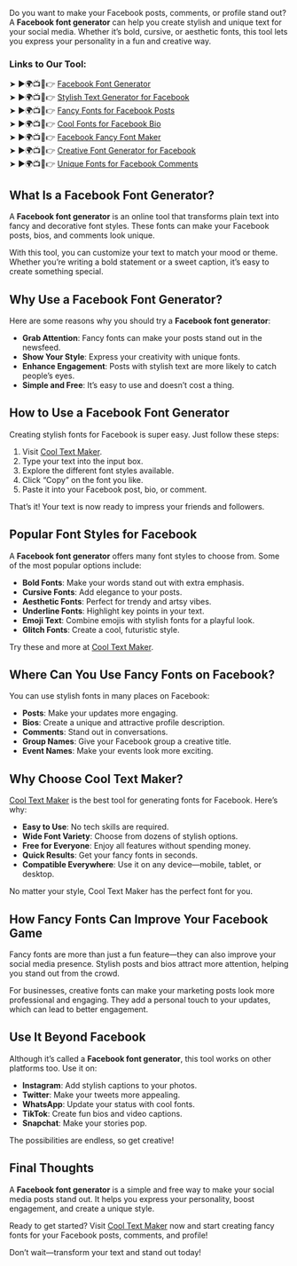 Do you want to make your Facebook posts, comments, or profile stand out? A **Facebook font generator** can help you create stylish and unique text for your social media. Whether it’s bold, cursive, or aesthetic fonts, this tool lets you express your personality in a fun and creative way.  

### Links to Our Tool:  
➤ ►🌍📺📱👉 [Facebook Font Generator](https://www.cooltextmaker.com/)  
➤ ►🌍📺📱👉 [Stylish Text Generator for Facebook](https://www.cooltextmaker.com/)  
➤ ►🌍📺📱👉 [Fancy Fonts for Facebook Posts](https://www.cooltextmaker.com/)  
➤ ►🌍📺📱👉 [Cool Fonts for Facebook Bio](https://www.cooltextmaker.com/)  
➤ ►🌍📺📱👉 [Facebook Fancy Font Maker](https://www.cooltextmaker.com/)  
➤ ►🌍📺📱👉 [Creative Font Generator for Facebook](https://www.cooltextmaker.com/)  
➤ ►🌍📺📱👉 [Unique Fonts for Facebook Comments](https://www.cooltextmaker.com/)  

## What Is a Facebook Font Generator?  
A **Facebook font generator** is an online tool that transforms plain text into fancy and decorative font styles. These fonts can make your Facebook posts, bios, and comments look unique.  

With this tool, you can customize your text to match your mood or theme. Whether you’re writing a bold statement or a sweet caption, it’s easy to create something special.  

## Why Use a Facebook Font Generator?  
Here are some reasons why you should try a **Facebook font generator**:  
- **Grab Attention**: Fancy fonts can make your posts stand out in the newsfeed.  
- **Show Your Style**: Express your creativity with unique fonts.  
- **Enhance Engagement**: Posts with stylish text are more likely to catch people’s eyes.  
- **Simple and Free**: It’s easy to use and doesn’t cost a thing.  

## How to Use a Facebook Font Generator  
Creating stylish fonts for Facebook is super easy. Just follow these steps:  
1. Visit [Cool Text Maker](https://www.cooltextmaker.com/).  
2. Type your text into the input box.  
3. Explore the different font styles available.  
4. Click “Copy” on the font you like.  
5. Paste it into your Facebook post, bio, or comment.  

That’s it! Your text is now ready to impress your friends and followers.  

## Popular Font Styles for Facebook  
A **Facebook font generator** offers many font styles to choose from. Some of the most popular options include:  
- **Bold Fonts**: Make your words stand out with extra emphasis.  
- **Cursive Fonts**: Add elegance to your posts.  
- **Aesthetic Fonts**: Perfect for trendy and artsy vibes.  
- **Underline Fonts**: Highlight key points in your text.  
- **Emoji Text**: Combine emojis with stylish fonts for a playful look.  
- **Glitch Fonts**: Create a cool, futuristic style.  

Try these and more at [Cool Text Maker](https://www.cooltextmaker.com/).  

## Where Can You Use Fancy Fonts on Facebook?  
You can use stylish fonts in many places on Facebook:  
- **Posts**: Make your updates more engaging.  
- **Bios**: Create a unique and attractive profile description.  
- **Comments**: Stand out in conversations.  
- **Group Names**: Give your Facebook group a creative title.  
- **Event Names**: Make your events look more exciting.  

## Why Choose Cool Text Maker?  
[Cool Text Maker](https://www.cooltextmaker.com/) is the best tool for generating fonts for Facebook. Here’s why:  
- **Easy to Use**: No tech skills are required.  
- **Wide Font Variety**: Choose from dozens of stylish options.  
- **Free for Everyone**: Enjoy all features without spending money.  
- **Quick Results**: Get your fancy fonts in seconds.  
- **Compatible Everywhere**: Use it on any device—mobile, tablet, or desktop.  

No matter your style, Cool Text Maker has the perfect font for you.  

## How Fancy Fonts Can Improve Your Facebook Game  
Fancy fonts are more than just a fun feature—they can also improve your social media presence. Stylish posts and bios attract more attention, helping you stand out from the crowd.  

For businesses, creative fonts can make your marketing posts look more professional and engaging. They add a personal touch to your updates, which can lead to better engagement.  

## Use It Beyond Facebook  
Although it’s called a **Facebook font generator**, this tool works on other platforms too. Use it on:  
- **Instagram**: Add stylish captions to your photos.  
- **Twitter**: Make your tweets more appealing.  
- **WhatsApp**: Update your status with cool fonts.  
- **TikTok**: Create fun bios and video captions.  
- **Snapchat**: Make your stories pop.  

The possibilities are endless, so get creative!  

## Final Thoughts  
A **Facebook font generator** is a simple and free way to make your social media posts stand out. It helps you express your personality, boost engagement, and create a unique style.  

Ready to get started? Visit [Cool Text Maker](https://www.cooltextmaker.com/) now and start creating fancy fonts for your Facebook posts, comments, and profile!  

Don’t wait—transform your text and stand out today!   

